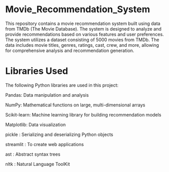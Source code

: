 # Movie_Recommendation_System

This repository contains a movie recommendation system built using data from TMDb (The Movie Database). The system is designed to analyze and provide recommendations based on various features and user preferences.
The system utilizes a dataset consisting of 5000 movies from TMDb. The data includes movie titles, genres, ratings, cast, crew, and more, allowing for comprehensive analysis and recommendation generation.

# Libraries Used
The following Python libraries are used in this project:

Pandas: Data manipulation and analysis

NumPy: Mathematical functions on large, multi-dimensional arrays

Scikit-learn: Machine learning library for building recommendation models

Matplotlib: Data visualization

pickle : Serializing and deserializing Python objects

streamlit : To create web applications

ast : Abstract syntax trees

nltk : Natural Language ToolKit

